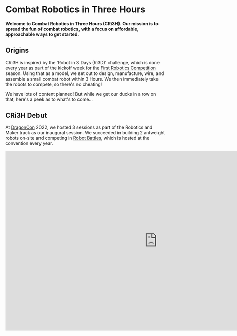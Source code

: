 # Combat Robotics in Three Hours

#### Welcome to Combat Robotics in Three Hours (CRi3H).  Our mission is to spread the fun of combat robotics, with a focus on affordable, approachable ways to get started.

## Origins

CRi3H is inspired by the 'Robot in 3 Days (Ri3D)' challenge, which is done every year as part of the kickoff week for the [First Robotics Competition](https://www.firstinspires.org/robotics/frc) season.  Using that as a model, we set out to design, manufacture, wire, and assemble a small combat robot within 3 Hours.  We then immediately take the robots to compete, so there's no cheating!

We have lots of content planned!  But while we get our ducks in a row on that, here's a peek as to what's to come...

## CRi3H Debut

At [DragonCon](https://www.dragoncon.org/) 2022, we hosted 3 sessions as part of the Robotics and Maker track as our inaugural session.  We succeeded in building 2 antweight robots on-site and competing in [Robot Battles](http://www.robotbattles.com/), which is hosted at the convention every year.

<iframe src="https://docs.google.com/presentation/d/e/2PACX-1vTZfTfby7hczpD5xM-CtcLiziJkg5UhNJIxgPAqmUceuLLTpI_pRN-MQ56R8tJEHRTtp0PegPno5BRc/embed?start=false&loop=true&delayms=10000" frameborder="0" width="960" height="569" allowfullscreen="true" mozallowfullscreen="true" webkitallowfullscreen="true"></iframe>